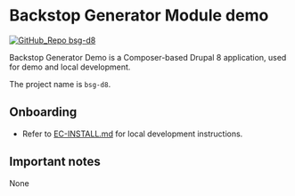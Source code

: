 # Backstop Generator Module demo

[![GitHub_Repo bsg-d8](https://img.shields.io/badge/github_repo-bsg-yellow.svg)](https://github.com/electriccitizen/bsg-d8)

Backstop Generator Demo is a Composer-based Drupal 8 application, used for demo and local development. 

The project name is `bsg-d8`.

## Onboarding

* Refer to [EC-INSTALL.md](/EC-INSTALL.md) for local development instructions.

## Important notes

None
